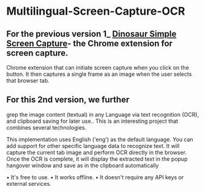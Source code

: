 # Multilingual-Screen-Capture-OCR
## For the previous version 1_ [Dinosaur Simple Screen Capture](https://chromewebstore.google.com/detail/dinosaur-simple-screen-ca/ihlghidaealabapfnljlafbkeiidlbjl)- the Chrome extension for screen capture.

Chrome extension that can initiate screen capture when you click on the button.
It then captures a single frame as an image when the user selects that browser tab.


## For this 2nd version, we further
grep the image content (textual) in any Language via text recognition (OCR), and clipboard saving for later use.. This is an interesting project that combines several technologies.

This implementation uses English ('eng') as the default language. You can add support for other specific language data to recognize text.
It will capture the current tab image and perform OCR directly in the browser.
Once the OCR is complete, it will display the extracted text in the popup hangover window and save as in the clipboard automatically

•  It's free to use.
•  It works offline.
•  It doesn't require any API keys or external services.
